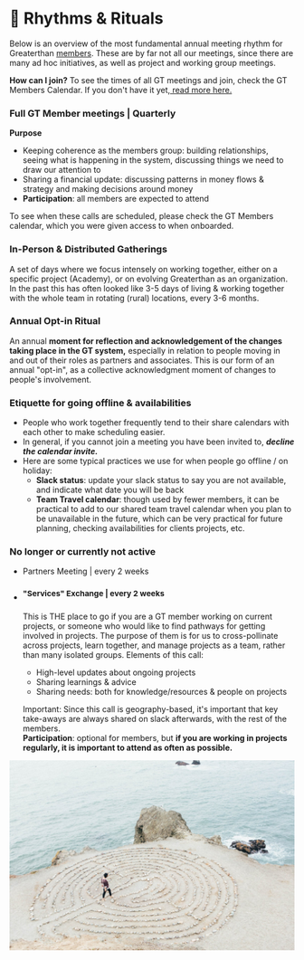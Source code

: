# 🥁 Rhythms & Rituals

Below is an overview of the most fundamental annual meeting rhythm for Greaterthan [members](../agreements/people-agreement.md#levels-of-involvement). These are by far not all our meetings, since there are many ad hoc initiatives, as well as project and working group meetings.&#x20;

**How can I join?** To see the times of all GT meetings and join, check the GT Members Calendar. If you don't have it yet,[ read more here.](https://docs.google.com/document/d/1Qij7_XeBFWugVHX0m1mOg7rArwORcWDnkptbYgASLFY/edit) &#x20;

### Full GT Member meetings | Quarterly

**Purpose**

* Keeping coherence as the members group: building relationships, seeing what is happening in the system, discussing things we need to draw our attention to
* Sharing a financial update: discussing patterns in money flows & strategy and making decisions around money
* **Participation**: all members are expected to attend&#x20;

To see when these calls are scheduled, please check the GT Members calendar, which you were given access to when onboarded.

### In-Person & Distributed Gatherings <a href="#in-person-sprints" id="in-person-sprints"></a>

A set of days where we focus intensely on working together, either on a specific project (Academy), or on evolving Greaterthan as an organization. In the past this has often looked like 3-5 days of living & working together with the whole team in rotating (rural) locations, every 3-6 months.

### Annual Opt-in Ritual

&#x20;An annual **moment for reflection and acknowledgement of the changes taking place in the GT system,** especially in relation to people moving in and out of their roles as partners and associates. This is our form of an annual "opt-in", as a collective acknowledgment moment of changes to people's involvement.&#x20;

### **Etiquette for going offline & availabilities**

* People who work together frequently tend to their share calendars with each other to make scheduling easier.&#x20;
* In general, if you cannot join a meeting you have been invited to, _**decline the calendar invite.**_ &#x20;
* Here are some typical practices we use for when people go offline / on holiday:&#x20;
  * **Slack status**: update your slack status to say you are not available, and indicate what date you will be back
  * **Team Travel calendar**: though used by fewer members, it can be practical to add to our shared team travel calendar when you plan to be unavailable in the future, which can be very practical for future planning, checking availabilities for clients projects, etc.&#x20;

### **No longer or currently not active**&#x20;

* Partners Meeting | every 2 weeks
*   ### <sup>"Services" Exchange | every 2 weeks</sup>

    This is THE place to go if you are a GT member working on current projects, or someone who would like to find pathways for getting involved in projects. The purpose of them is for us to cross-pollinate across projects, learn together, and manage projects as a team, rather than many isolated groups. Elements of this call:&#x20;

    * High-level updates about ongoing projects
    * Sharing learnings & advice
    * Sharing needs: both for knowledge/resources & people on projects

    Important: Since this call is geography-based, it's important that key take-aways are always shared on slack afterwards, with the rest of the members. \
    **Participation**: optional for members, but **if you are working in projects regularly, it is important to attend as often as possible.**&#x20;

![](../.gitbook/assets/rsz_ashley-batz-1298.jpg)

##
